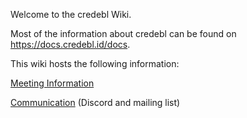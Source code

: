 Welcome to the credebl Wiki.

Most of the information about credebl can be found on https://docs.credebl.id/docs.

This wiki hosts the following information:

[Meeting Information](https://github.com/credebl/wiki/blob/main/Meetings.md)

[Communication](https://github.com/credebl/wiki/blob/main/Communication.md) (Discord and mailing list)

